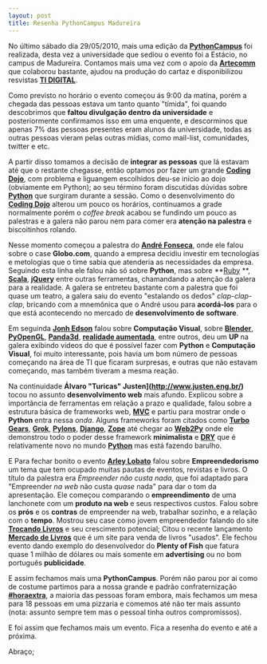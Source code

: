 ```yaml
--- 
layout: post
title: Resenha PythonCampus Madureira
---
```


No último sábado dia 29/05/2010, mais uma edição da **[PythonCampus](http://pythoncampus.org)** foi realizada, desta vez a universidade que sediou o evento foi a Estácio, no campus de Madureira.
 Contamos mais uma vez com o apoio da **[Artecomm](http://www.arteccom.com.br/)** que colaborou bastante, ajudou na produção do cartaz e disponibilizou resvistas **[TI DIGITAL](http://www.revistatidigital.com.br/index.php/)**.

Como previsto no horário o evento começou ás 9:00 da matina, porém a chegada das pessoas estava um tanto quanto "tí­mida", foi quando descobrimos que **faltou divulgação dentro da universidade** e posteriormente confirmamos isso em uma enquente, e descorminos que apenas 7% das pessoas presentes eram alunos da universidade, todas as outras pessoas vieram pelas outras mídias, como mail-list, comunidades, twitter e etc.

A partir disso tomamos a decisão de **integrar as pessoas** que lá estavam até que o restante chegasse, então optamos por fazer um grande **[Coding Dojo](http://dojorio.org)**, com problema e
liguangem escolhidos deu-se início ao dojo (obviamente em Python); ao seu término foram discutidas dúvidas sobre **[Python](http://python.org)** que surgiram durante a sessão.
Como o desenvolvimento do **[Coding Dojo](http://dojorio.org)** alterou um pouco os horários, continuamos a grade normalmente porém o *coffee break* acabou se fundindo um pouco as palestras e a galera não parou nem para comer era **atenção na palestra** e biscoitinhos rolando.

Nesse momento começou a palestra do **[André Fonseca](http://metronus.com/blog)**, onde ele falou sobre o case **Globo.com**, quando a empresa decidiu investir em tecnologias e metologias que o time sabia que atenderia as necessidades da empresa. Seguindo esta linha ele falou não só sobre **Python**, mas sobre **[Ruby](http://www.ruby-lang.org) **, **[Scala](http://www.scala-lang.org/)**, **[jQuery](http://jquery.com/)** entre outras ferramentas, chamandando a atenção da galera para a realidade. A galera se entreteu bastante com a palestra que foi quase um teatro, a galera saiu do evento "estalando os dedos" *clap-clap-clap*, bricando com a mnemônica que o André usou para **acordá-los** para o que está acontecendo no mercado de **desenvolvimento de software**.

Em seguinda **[Jonh Edson](http://www.visual.pro.br/)** falou sobre **Computação Visual**, sobre **[Blender](http://www.blender.org/)**, **[PyOpenGL](http://pyopengl.sourceforge.net/)**, **[Panda3d](http://www.panda3d.org/)**,  **[realidade aumentada](http://pt.wikipedia.org/wiki/Realidade_aumentada)**, entre outros, deu um **UP** na galera exibindo videos do que é possível fazer com **Python** e **Computação Visual**, foi muito interessante, pois havia um bom número de pessoas começando na área de TI que ficaram surpresas, e outras que não estavam começando, mas também tiveram a mesma reação.

Na continuidade **Álvaro "Turicas" Justen](http://www.justen.eng.br/)** tocou no assunto **desenvolvimento web** mais afundo. Explicou sobre a importância de ferramentas em relação a prazo e qualidade, falou sobre a estrutura básica de frameworks web, **[MVC](http://pt.wikipedia.org/wiki/MVC)** e partiu para mostrar onde o **Python** entra nessa *onda*. Alguns frameworks foram citados como **[Turbo Gears](http://turbogears.org/)**, **[Grok](http://grok.zope.org/)**, **[Pylons](http://pylonshq.com/)**, **[Django](http://www.djangoproject.com/)**, **[Zope](http://www.zope.org/)** até chegar ao **[Web2Py](http://www.web2py.com/)** onde ele demonstrou todo o poder desse framework **minimalista** e **[DRY](http://en.wikipedia.org/wiki/Don%27t_repeat_yourself)** que é relativamente novo no mundo **[Python](http://python.org)** mas está fazendo barulho.

E Para fechar bonito o evento **[Arley Lobato](http://twitter.com/alobato)** falou sobre **Empreendedorismo** um tema que tem ocupado muitas pautas de eventos, revistas e livros. O título da palestra era *Empreender não custa nada*, que foi adaptado para "Empreender *na web* não custa *quase* nada" para dar o tom da apresentação. 
Ele começou comparando o **empreendimento** de uma lanchonete com um **produto na web** e seus respectivos custos. Falou sobre os **prós** e os **contras** de empreender na web, trabalhar sozinho, e a relação com o **tempo**. Mostrou seu case como jovem empreendedor falando do site **[Trocando Livros](http://trocandolivros.com)** e seu crescimento potencial; Citou o recente lançamento **[Mercado de Livros](http://mercadodelivros.com)** que é um site para venda de livros "usados". Ele fechou evento dando exemplo do desenvolvedor do **Plenty of Fish** que fatura quase 1 milhão de dólares ou mais somente em **advertising** ou no bom português **publicidade**.

E assim fechamos mais uma **PythonCampus**. Porém não parou por ai como de costume partimos para a nossa grande e padrão confraternização **[#horaextra](http://horaextra.org)**, a maioria das pessoas foram embora, mais fechamos um mesa para 18 pessoas em uma pizzaria e comemos até não ter mais assunto (nota: assunto sempre tem mas o pessoal tinha outros compromissos).

E foi assim que fechamos mais um evento. Fica a resenha do evento e até a próxima.

Abraço;
